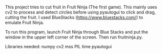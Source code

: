 This project tries to cut fruit in Fruit Ninja (The first game).
This mainly uses cv2 to process and detect circles before using pyautogui to click and drag, cutting the fruit.
I used BlueStacks (https://www.bluestacks.com/) to emulate Fruit Ninja.

To run this program, launch Fruit Ninja through Blue Stacks and put the window in the upper left corner of the screen. Then run fruitninja.py.

Libraries needed:
numpy
cv2
mss
PIL
time
pyautogui